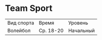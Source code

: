 <!DOCTYPE html>
<html>
<h1>Team Sport</h1>
<table>
  <tr>
    <td>Вид спорта</td>
    <td>Время</td>
    <td>Уровень</td>
  </tr>
   <tr>
    <td>Волейбол</td>
    <td>Cp. 18-20</td>
    <td>Начальный</td>
  </tr>
  </table>
</html>
